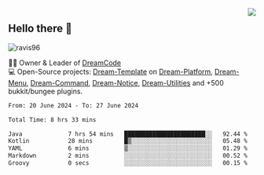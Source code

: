 <img align='right' src="https://github-readme-stats.vercel.app/api?username=Ravis96&show_icons=true">

## Hello there 👋
<p align="left"> <img src="https://komarev.com/ghpvc/?username=ravis96&label=Profile%20views&color=0e75b6&style=flat" alt="ravis96" /> </p>

👨‍💻 Owner & Leader of [DreamCode](https://github.com/DreamPoland) <br>
💻 Open-Source projects: [Dream-Template](https://github.com/DreamPoland/dream-template) on [Dream-Platform](https://github.com/DreamPoland/dream-platform), [Dream-Menu](https://github.com/DreamPoland/dream-menu), [Dream-Command](https://github.com/DreamPoland/dream-command), [Dream-Notice](https://github.com/DreamPoland/dream-notice), [Dream-Utilities](https://github.com/DreamPoland/dream-utilities) and +500 bukkit/bungee plugins.

<!--START_SECTION:waka-->

```txt
From: 20 June 2024 - To: 27 June 2024

Total Time: 8 hrs 33 mins

Java             7 hrs 54 mins   ███████████████████████░░   92.44 %
Kotlin           28 mins         █▒░░░░░░░░░░░░░░░░░░░░░░░   05.48 %
YAML             6 mins          ▒░░░░░░░░░░░░░░░░░░░░░░░░   01.29 %
Markdown         2 mins          ░░░░░░░░░░░░░░░░░░░░░░░░░   00.52 %
Groovy           0 secs          ░░░░░░░░░░░░░░░░░░░░░░░░░   00.15 %
```

<!--END_SECTION:waka-->
